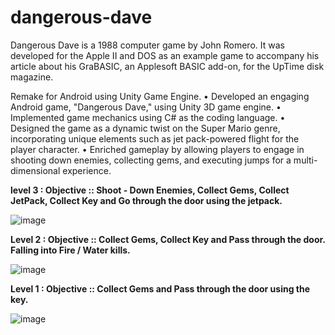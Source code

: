 # dangerous-dave

Dangerous Dave is a 1988 computer game by John Romero. It was developed for the Apple II and DOS as an example game to accompany his article about his GraBASIC, an Applesoft BASIC add-on, for the UpTime disk magazine.

Remake for Android using Unity Game Engine.
•	Developed an engaging Android game, "Dangerous Dave," using Unity 3D game engine.
•	Implemented game mechanics using C# as the coding language.
•	Designed the game as a dynamic twist on the Super Mario genre, incorporating unique elements such as jet pack-powered flight for the player character.
•	Enriched gameplay by allowing players to engage in shooting down enemies, collecting gems, and executing jumps for a multi-dimensional experience.


 **level 3 :
 Objective :: Shoot - Down Enemies, Collect Gems, Collect JetPack, Collect Key and Go through the door using the jetpack.**
 
![image](https://github.com/Bhuneshwar-Prasad/dangerous-dave/assets/89536767/ef758aa8-e725-420a-a046-d1e5d960f9e1)

**Level 2 :
Objective :: Collect Gems, Collect Key and Pass through the door. Falling into Fire / Water kills.**

![image](https://github.com/Bhuneshwar-Prasad/dangerous-dave/assets/89536767/82e86064-1ddd-4384-96e3-671e3481e270)

**Level 1 : 
Objective :: Collect Gems and Pass through the door using the key.**

![image](https://github.com/Bhuneshwar-Prasad/dangerous-dave/assets/89536767/d4c49688-e743-40b7-94a3-2518ce54cdbb)

